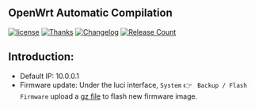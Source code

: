 ## OpenWrt Automatic Compilation
[1]: https://img.shields.io/badge/license-GPL%203.0-brightgreen.svg
[2]: /LICENSE
[3]: https://img.shields.io/badge/Thanks-%E2%9D%A4-red.svg
[4]: /THANKS.md
[5]: https://img.shields.io/badge/Change-log-blue.svg
[6]: /CHANGELOG.md
[7]: https://img.shields.io/github/downloads/asvow/neowrt/total
[8]: https://github.com/asvow/neowrt/tags

[![license][1]][2]
[![Thanks][3]][4]
[![Changelog][5]][6]
[![Release Count][7]][8]

## Introduction:
* Default IP: 10.0.0.1
* Firmware update: Under the luci interface, `System` 👉 ` Backup / Flash Firmware` upload a [gz file](https://github.com/asvow/neowrt/releases) to flash new firmware image. 
